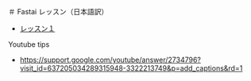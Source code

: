 ＃ Fastai レッスン（日本語訳）

- [レッスン１](Lesson1.md)


Youtube tips

- https://support.google.com/youtube/answer/2734796?visit_id=637205034289315948-3322213749&p=add_captions&rd=1
